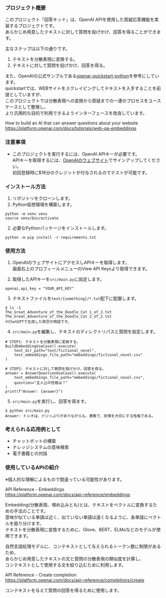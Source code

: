 ### プロジェクト概要

このプロジェクト「回答キッド」は、OpenAI APIを使用した質疑応答機能を実装するプロジェクトです。 \
あらかじめ用意したテキストに対して質問を投げかけ、回答を得ることができます。

主なステップは以下の通りです。
1. テキストを分散表現に変換する。
2. テキストに対して質問を投げかけ、回答を得る。

また、OpenAIの公式サンプルである[openai-quickstart-python](https://github.com/openai/openai-quickstart-python)を参考にしています。\
quickstartでは、WEBサイトをスクレイピングしてテキストを入手することを前提としていますが、\
このプロジェクトでは分散表現への変換から質疑までの一連のプロセスをユースケースとして整理し、\
より汎用的な目的で利用できるようインターフェースを改良しています。

How to build an AI that can answer questions about your website\
https://platform.openai.com/docs/tutorials/web-qa-embeddings

### 注意事項

* このプロジェクトを実行するには、OpenAI APIキーが必要です。\
APIキーを取得するには、[OpenAIのウェブサイト](https://platform.openai.com/overview)でサインアップしてください。\
初回登録時に$18分のクレジットが付与されるのでテストが可能です。

### インストール方法

1. リポジトリをクローンします。
2. Python仮想環境を構築します。

```
python -m venv venv
source venv/bin/activate
```

2. 必要なPythonパッケージをインストールします。

```
python -m pip install -r requirements.txt
```

### 使用方法

1. OpenAIのウェブサイトにアクセスしAPIキーを取得します。\
画面右上のプロフィールメニューのView API Keysより取得できます。

2. 取得したAPIキーを`src/main.py`に設定します。

```
openai.api_key = "YOUR_API_KEY"
```

3. テキストファイルを`text/{something}/*.txt`配下に配置します。

```
$ ls -1
The_Great_Adventure_of_the_Doodle_Cat 1_of_2.txt
The_Great_Adventure_of_the_Doodle_Cat 2_of_2.txt
※ChatGPTで生成した架空の物語です。
```

4. `src/main.py`を編集し、テキストのディレクトリパスと質問を設定します。

```
# STEP1: テキストを分散表現に変換する。
BuildEmbeddingUseCase().execute(
    text_dir_path="text/fictional_novel",
    text_embeddings_file_path="embeddings/fictional_novel.csv"
)

# STEP2: テキストに対して質問を投げかけ、回答を得る。
answer = AnswerQuestionUseCase().execute(
    text_embeddings_file_path="embeddings/fictional_novel.csv",
    question="主人公の性格は？"
)
print(f"Answer: {answer}")
```

5. `src/main.py`を実行し、回答を得ます。

```
$ python src/main.py
Answer: トシオは、ドジっぷりがありながらも、勇敢で、友情を大切にする性格である。
```

### 考えられる応用例として

* チャットボットの構築
* ナレッジシステムの意味検索
* 電子書籍との対話

### 使用しているAPIの紹介

※個人的な理解によるもので間違っている可能性があります。

API Reference - Embeddings\
https://platform.openai.com/docs/api-reference/embeddings

Embedding(分散表現、埋め込みとも)とは、テキストをベクトルに変換するための手法のことです。\
意味が似ている単語は近く、似ていない単語は遠くなるように、各単語にベクトルを振り分けます。\
テキストを分散表現に変換するために、Glove、BERT、ELMoなどのモデルが使用できます。

自然言語処理モデルに、コンテキストとして与えられるトークン数に制限があるため、\
あらかじめ用意したテキストの文と質問の分散表現の類似度を計算し、\
コンテキストとして使用する文を絞り込むために利用します。

API Reference - Create completion\
https://platform.openai.com/docs/api-reference/completions/create

コンテキストを与えて質問の回答を得るために使用します。
